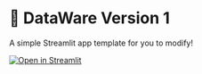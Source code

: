 # 🎈 DataWare Version 1

A simple Streamlit app template for you to modify!

[![Open in Streamlit](https://static.streamlit.io/badges/streamlit_badge_black_white.svg)](https://dataware.streamlit.app/)

